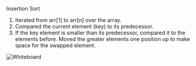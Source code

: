 Insertion Sort

1. Iterated from arr[1] to arr[n] over the array.
2. Compared the current element (key) to its predecessor.
3. If the key element is smaller than its predecessor, compared it to the elements before. Moved the greater elements one position up to make space for the swapped element.

![Whiteboard]('./assets/InsertionSort.png)